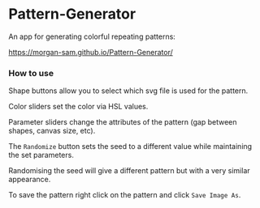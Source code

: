 # Pattern-Generator

An app for generating colorful repeating patterns:

https://morgan-sam.github.io/Pattern-Generator/

### How to use

Shape buttons allow you to select which svg file is used for the pattern.

Color sliders set the color via HSL values.

Parameter sliders change the attributes of the pattern (gap between shapes, canvas size, etc).

The `Randomize` button sets the seed to a different value while maintaining the set parameters.

Randomising the seed will give a different pattern but with a very similar appearance.

To save the pattern right click on the pattern and click `Save Image As`.
